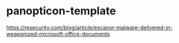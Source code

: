 # panopticon-template

https://resecurity.com/blog/article/escanor-malware-delivered-in-weaponized-microsoft-office-documents
